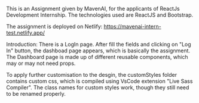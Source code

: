 This is an Assignment given by MavenAI, for the applicants of ReactJs Development Internship.
The technologies used are ReactJS and Bootstrap.

The assignment is deployed on Netlify:
https://mavenai-intern-test.netlify.app/

Introduction:
There is a LogIn page. After fill the fields and clicking on "Log In" button, the dashboad page appears, which is basically the assignment.
The Dashboard page is made up of different reusable components, which may or may not need props.

To apply further customisation to the desgin, the customStyles folder contains custom css, which is compiled using VsCode extension "Live Sass Compiler".
The class names for custom styles work, though they still need to be renamed properly.
